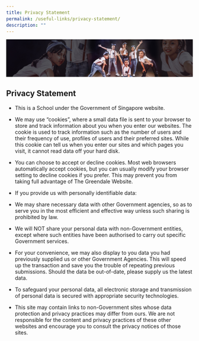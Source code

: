 ```yaml
---
title: Privacy Statement
permalink: /useful-links/privacy-statement/
description: ""
---
```

![](/images/About%20Us/subbanner1.jpg)

## **Privacy Statement**

*   This is a School under the Government of Singapore website.

  

*   We may use “cookies”, where a small data file is sent to your browser to store and track information about you when you enter our websites. The cookie is used to track information such as the number of users and their frequency of use, profiles of users and their preferred sites. While this cookie can tell us when you enter our sites and which pages you visit, it cannot read data off your hard disk.

  

*   You can choose to accept or decline cookies. Most web browsers automatically accept cookies, but you can usually modify your browser setting to decline cookies if you prefer. This may prevent you from taking full advantage of The Greendale Website.

  

*   If you provide us with personally identifiable data:

*   We may share necessary data with other Government agencies, so as to serve you in the most efficient and effective way unless such sharing is prohibited by law.
*   We will NOT share your personal data with non-Government entities, except where such entities have been authorised to carry out specific Government services.
*   For your convenience, we may also display to you data you had previously supplied us or other Government Agencies. This will speed up the transaction and save you the trouble of repeating previous submissions. Should the data be out-of-date, please supply us the latest data.

  

*   To safeguard your personal data, all electronic storage and transmission of personal data is secured with appropriate security technologies.

  

*   This site may contain links to non-Government sites whose data protection and privacy practices may differ from ours. We are not responsible for the content and privacy practices of these other websites and encourage you to consult the privacy notices of those sites.